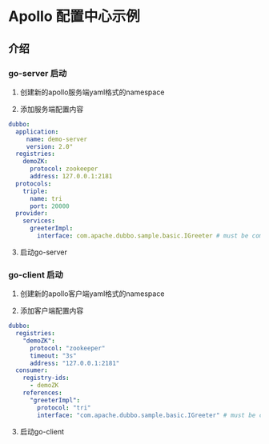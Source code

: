 # Apollo 配置中心示例


## 介绍


### go-server 启动

1. 创建新的apollo服务端yaml格式的namespace

2. 添加服务端配置内容

```yaml
dubbo:
  application:
     name: demo-server
     version: 2.0"
  registries:
    demoZK:
      protocol: zookeeper
      address: 127.0.0.1:2181
  protocols:
    triple:
      name: tri
      port: 20000
  provider:
    services:
      greeterImpl:
        interface: com.apache.dubbo.sample.basic.IGreeter # must be compatible with grpc or dubbo-java
```

3. 启动go-server

### go-client 启动

1. 创建新的apollo客户端yaml格式的namespace

2. 添加客户端配置内容

```yaml
dubbo:
  registries:
    "demoZK":
      protocol: "zookeeper"
      timeout: "3s"
      address: "127.0.0.1:2181"
  consumer:
    registry-ids:
      - demoZK
    references:
      "greeterImpl":
        protocol: "tri"
        interface: "com.apache.dubbo.sample.basic.IGreeter" # must be compatible with grpc or dubbo-java
```

3. 启动go-client